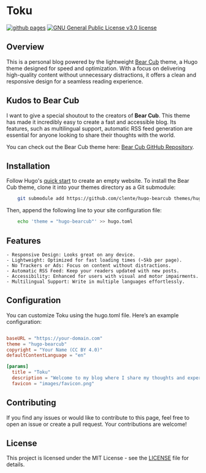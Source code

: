# Toku

[![github pages](https://github.com/b4ae67c9beb8/tokumei-webapp/actions/workflows/gh-pages.yml/badge.svg)](https://github.com/b4ae67c9beb8/tokumei-webapp/actions/workflows/gh-pages.yml)
[![GNU General Public License v3.0 license](https://img.shields.io/github/license/b4ae67c9beb8/tokumei-webapp)](https://github.com/b4ae67c9beb8/tokumei-webapp/blob/main/LICENSE)

## Overview

This is a personal blog powered by the lightweight [Bear Cub](https://github.com/clente/hugo-bearcub) theme, a Hugo theme designed for speed and optimization. With a focus on delivering high-quality content without unnecessary distractions, it offers a clean and responsive design for a seamless reading experience.

## Kudos to Bear Cub

I want to give a special shoutout to the creators of **Bear Cub**. This theme has made it incredibly easy to create a fast and accessible blog. Its features, such as multilingual support, automatic RSS feed generation are essential for anyone looking to share their thoughts with the world.

You can check out the Bear Cub theme here: [Bear Cub GitHub Repository](https://github.com/clente/hugo-bearcub).

## Installation

Follow Hugo's [quick start](https://gohugo.io/getting-started/quick-start/) to create an empty website. To install the Bear Cub theme, clone it into your themes directory as a Git submodule:

```sh
    git submodule add https://github.com/clente/hugo-bearcub themes/hugo-bearcub
```

Then, append the following line to your site configuration file:

```sh
    echo 'theme = "hugo-bearcub"' >> hugo.toml
```

## Features
    - Responsive Design: Looks great on any device.
    - Lightweight: Optimized for fast loading times (~5kb per page).
    - No Trackers or Ads: Focus on content without distractions.
    - Automatic RSS Feed: Keep your readers updated with new posts.
    - Accessibility: Enhanced for users with visual and motor impairments.
    - Multilingual Support: Write in multiple languages effortlessly.

## Configuration

You can customize Toku using the hugo.toml file. Here’s an example configuration:

```toml

baseURL = "https://your-domain.com"
theme = "hugo-bearcub"
copyright = "Your Name (CC BY 4.0)"
defaultContentLanguage = "en"

[params]
  title = "Toku"
  description = "Welcome to my blog where I share my thoughts and experiences."
  favicon = "images/favicon.png"
```

## Contributing

If you find any issues or would like to contribute to this page, feel free to open an issue or create a pull request. Your contributions are welcome!

## License

This project is licensed under the MIT License - see the [LICENSE](https://github.com/b4ae67c9beb8/tokumei-webapp/blob/main/LICENSE) file for details.
